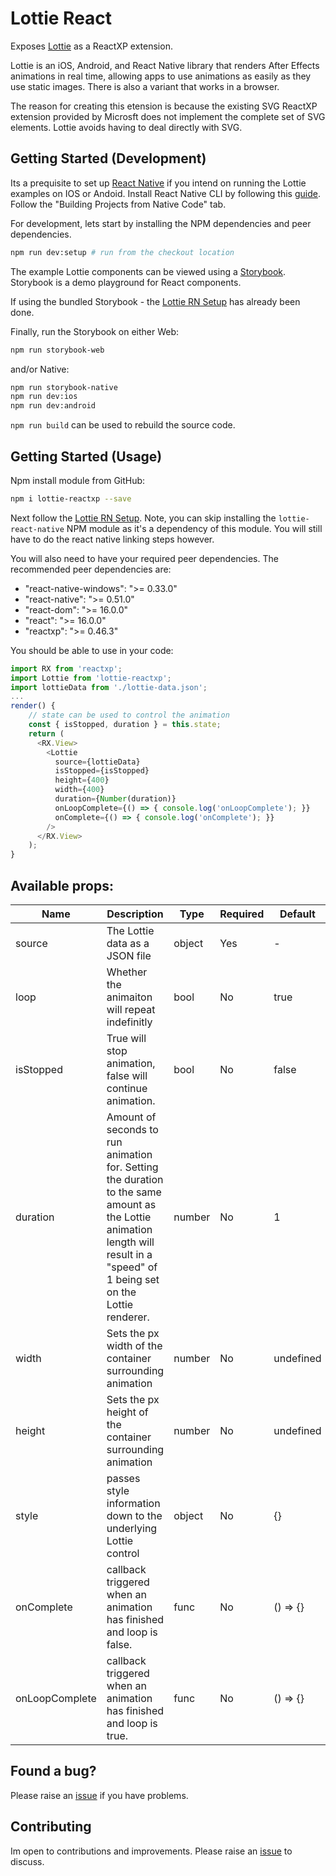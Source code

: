# Lottie React

Exposes [Lottie](https://airbnb.design/lottie/) as a
ReactXP extension.

Lottie is an iOS, Android, and React Native library that renders After Effects
animations in real time, allowing apps to use animations as easily as they use
static images. There is also a variant that works in a browser.

The reason for creating this etension is because the existing SVG ReactXP extension
provided by Microsft does not implement the complete set of SVG elements. Lottie avoids having to deal directly with SVG.

## Getting Started (Development)
Its a prequisite to set up [React Native](https://facebook.github.io/react-native/) if you intend on running the Lottie examples on IOS or Andoid. Install React Native CLI by following this [guide](https://facebook.github.io/react-native/doc/getting-started.html). Follow the "Building Projects from Native Code" tab.

For development, lets start by installing the NPM dependencies and peer dependencies.

```sh
npm run dev:setup # run from the checkout location
```

The example Lottie components can be viewed using a [Storybook](https://storybook.js.org/). Storybook is a demo playground for React components.

If using the bundled Storybook - the [Lottie RN Setup](http://airbnb.io/lottie/react-native/react-native.html) has already been done.

Finally, run the Storybook on either Web:

```sh
npm run storybook-web
```

and/or Native:

```sh
npm run storybook-native
npm run dev:ios
npm run dev:android
```

`npm run build` can be used to rebuild the source code.

## Getting Started (Usage)
Npm install module from GitHub:

```sh
npm i lottie-reactxp --save
```

Next follow the
[Lottie RN Setup](http://airbnb.io/lottie/react-native/react-native.html). Note, you can skip installing the `lottie-react-native` NPM module as it's a dependency of this module. You will still have to do the react native linking steps however.

You will also need to have your required peer dependencies. The recommended peer dependencies are:

- "react-native-windows": ">= 0.33.0"
- "react-native": ">= 0.51.0"
- "react-dom": ">= 16.0.0"
- "react": ">= 16.0.0"
- "reactxp": ">= 0.46.3"

You should be able to use in your code:

```javascript
import RX from 'reactxp';
import Lottie from 'lottie-reactxp';
import lottieData from './lottie-data.json';
...
render() {
    // state can be used to control the animation
    const { isStopped, duration } = this.state;
    return (
      <RX.View>
        <Lottie
          source={lottieData}
          isStopped={isStopped}
          height={400}
          width={400}
          duration={Number(duration)}
          onLoopComplete={() => { console.log('onLoopComplete'); }}
          onComplete={() => { console.log('onComplete'); }}
        />
      </RX.View>
    );
}
```

## Available props:

| Name           | Description                                                                                                                                                                    | Type   | Required | Default   |
| -------------- | ------------------------------------------------------------------------------------------------------------------------------------------------------------------------------ | ------ | -------- | --------- |
| source         | The Lottie data as a JSON file                                                                                                                                                 | object | Yes      | -         |
| loop           | Whether the animaiton will repeat indefinitly                                                                                                                                  | bool   | No       | true      |
| isStopped      | True will stop animation, false will continue animation.                                                                                                                       | bool   | No       | false     |
| duration       | Amount of seconds to run animation for. Setting the duration to the same amount as the Lottie animation length will result in a "speed" of 1 being set on the Lottie renderer. | number | No       | 1         |
| width          | Sets the px width of the container surrounding animation                                                                                                                       | number | No       | undefined |
| height         | Sets the px height of the container surrounding animation                                                                                                                      | number | No       | undefined |
| style          | passes style information down to the underlying Lottie control                                                                                                                 | object | No       | {}        |
| onComplete     | callback triggered when an animation has finished and loop is false.                                                                                                           | func   | No       | () => {}  |
| onLoopComplete | callback triggered when an animation has finished and loop is true.                                                                                                            | func   | No       | () => {}  |

## Found a bug?
Please raise an [issue](https://github.com/colmbrady/lottie-reactxp/issues) if you have problems.

## Contributing
Im open to contributions and improvements. Please raise an [issue](https://github.com/colmbrady/lottie-reactxp/issues) to discuss.

